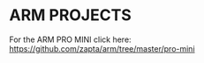 ARM PROJECTS
============


For the ARM PRO MINI click here: https://github.com/zapta/arm/tree/master/pro-mini


